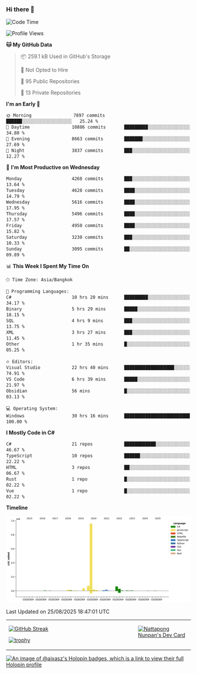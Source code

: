 ### Hi there 👋

<!--START_SECTION:waka-->
![Code Time](http://img.shields.io/badge/Code%20Time-2%2C518%20hrs%2044%20mins-blue)

![Profile Views](http://img.shields.io/badge/Profile%20Views-0-blue)

**🐱 My GitHub Data** 

> 📦 259.1 kB Used in GitHub's Storage 
 > 
> 🚫 Not Opted to Hire
 > 
> 📜 95 Public Repositories 
 > 
> 🔑 13 Private Repositories 
 > 
**I'm an Early 🐤** 

```text
🌞 Morning                7897 commits        ██████░░░░░░░░░░░░░░░░░░░   25.24 % 
🌆 Daytime                10886 commits       █████████░░░░░░░░░░░░░░░░   34.80 % 
🌃 Evening                8663 commits        ███████░░░░░░░░░░░░░░░░░░   27.69 % 
🌙 Night                  3837 commits        ███░░░░░░░░░░░░░░░░░░░░░░   12.27 % 
```
📅 **I'm Most Productive on Wednesday** 

```text
Monday                   4268 commits        ███░░░░░░░░░░░░░░░░░░░░░░   13.64 % 
Tuesday                  4628 commits        ████░░░░░░░░░░░░░░░░░░░░░   14.79 % 
Wednesday                5616 commits        ████░░░░░░░░░░░░░░░░░░░░░   17.95 % 
Thursday                 5496 commits        ████░░░░░░░░░░░░░░░░░░░░░   17.57 % 
Friday                   4950 commits        ████░░░░░░░░░░░░░░░░░░░░░   15.82 % 
Saturday                 3230 commits        ███░░░░░░░░░░░░░░░░░░░░░░   10.33 % 
Sunday                   3095 commits        ██░░░░░░░░░░░░░░░░░░░░░░░   09.89 % 
```


📊 **This Week I Spent My Time On** 

```text
🕑︎ Time Zone: Asia/Bangkok

💬 Programming Languages: 
C#                       10 hrs 20 mins      █████████░░░░░░░░░░░░░░░░   34.17 % 
Binary                   5 hrs 29 mins       █████░░░░░░░░░░░░░░░░░░░░   18.15 % 
SQL                      4 hrs 9 mins        ███░░░░░░░░░░░░░░░░░░░░░░   13.75 % 
XML                      3 hrs 27 mins       ███░░░░░░░░░░░░░░░░░░░░░░   11.45 % 
Other                    1 hr 35 mins        █░░░░░░░░░░░░░░░░░░░░░░░░   05.25 % 

🔥 Editors: 
Visual Studio            22 hrs 40 mins      ███████████████████░░░░░░   74.91 % 
VS Code                  6 hrs 39 mins       █████░░░░░░░░░░░░░░░░░░░░   21.97 % 
Obsidian                 56 mins             █░░░░░░░░░░░░░░░░░░░░░░░░   03.13 % 

💻 Operating System: 
Windows                  30 hrs 16 mins      █████████████████████████   100.00 % 
```

**I Mostly Code in C#** 

```text
C#                       21 repos            ████████████░░░░░░░░░░░░░   46.67 % 
TypeScript               10 repos            ██████░░░░░░░░░░░░░░░░░░░   22.22 % 
HTML                     3 repos             ██░░░░░░░░░░░░░░░░░░░░░░░   06.67 % 
Rust                     1 repo              █░░░░░░░░░░░░░░░░░░░░░░░░   02.22 % 
Vue                      1 repo              █░░░░░░░░░░░░░░░░░░░░░░░░   02.22 % 
```



**Timeline**

![Lines of Code chart](https://raw.githubusercontent.com/aixasz/aixasz/main/assets/bar_graph.png)


 Last Updated on 25/08/2025 18:47:01 UTC
<!--END_SECTION:waka-->

<table>
<tr>
<td width="70%" valign="top">
 
 [![GitHub Streak](http://github-readme-streak-stats.herokuapp.com?user=aixasz&theme=github-dark&hide_border=true&date_format=%5BY%20%5DM%20j)](https://git.io/streak-stats)

 [![trophy](https://github-profile-trophy.vercel.app/?username=aixasz&theme=onedark)](https://github.com/ryo-ma/github-profile-trophy)
 </td>
<td width="30%" valign="top">
 
<a href="https://app.daily.dev/aixasz"><img src="https://api.daily.dev/devcards/403207936e6547c9a85ea449e9f3abe8.png?r=re8" alt="Nattapong Nunpan's Dev Card"/></a>

 </td>
</tr>
</table>

[![An image of @aixasz's Holopin badges, which is a link to view their full Holopin profile](https://holopin.me/aixasz)](https://holopin.io/@aixasz)
 

